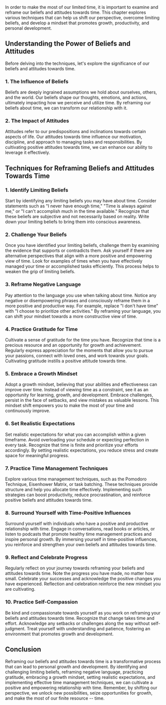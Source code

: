 
In order to make the most of our limited time, it is important to examine and reframe our beliefs and attitudes towards time. This chapter explores various techniques that can help us shift our perspective, overcome limiting beliefs, and develop a mindset that promotes growth, productivity, and personal development.

**Understanding the Power of Beliefs and Attitudes**
----------------------------------------------------

Before delving into the techniques, let's explore the significance of our beliefs and attitudes towards time.

### **1. The Influence of Beliefs**

Beliefs are deeply ingrained assumptions we hold about ourselves, others, and the world. Our beliefs shape our thoughts, emotions, and actions, ultimately impacting how we perceive and utilize time. By reframing our beliefs about time, we can transform our relationship with it.

### **2. The Impact of Attitudes**

Attitudes refer to our predispositions and inclinations towards certain aspects of life. Our attitudes towards time influence our motivation, discipline, and approach to managing tasks and responsibilities. By cultivating positive attitudes towards time, we can enhance our ability to leverage it effectively.

**Techniques for Reframing Beliefs and Attitudes Towards Time**
---------------------------------------------------------------

### **1. Identify Limiting Beliefs**

Start by identifying any limiting beliefs you may have about time. Consider statements such as "I never have enough time," "Time is always against me," or "I can't accomplish much in the time available." Recognize that these beliefs are subjective and not necessarily based on reality. Write down your limiting beliefs to bring them into conscious awareness.

### **2. Challenge Your Beliefs**

Once you have identified your limiting beliefs, challenge them by examining the evidence that supports or contradicts them. Ask yourself if there are alternative perspectives that align with a more positive and empowering view of time. Look for examples of times when you have effectively managed your time or accomplished tasks efficiently. This process helps to weaken the grip of limiting beliefs.

### **3. Reframe Negative Language**

Pay attention to the language you use when talking about time. Notice any negative or disempowering phrases and consciously reframe them in a more positive and productive way. For example, replace "I don't have time" with "I choose to prioritize other activities." By reframing your language, you can shift your mindset towards a more constructive view of time.

### **4. Practice Gratitude for Time**

Cultivate a sense of gratitude for the time you have. Recognize that time is a precious resource and an opportunity for growth and achievement. Regularly express appreciation for the moments that allow you to pursue your passions, connect with loved ones, and work towards your goals. Cultivating gratitude instills a positive attitude towards time.

### **5. Embrace a Growth Mindset**

Adopt a growth mindset, believing that your abilities and effectiveness can improve over time. Instead of viewing time as a constraint, see it as an opportunity for learning, growth, and development. Embrace challenges, persist in the face of setbacks, and view mistakes as valuable lessons. This mindset shift empowers you to make the most of your time and continuously improve.

### **6. Set Realistic Expectations**

Set realistic expectations for what you can accomplish within a given timeframe. Avoid overloading your schedule or expecting perfection in every task. Recognize that time is finite and prioritize your efforts accordingly. By setting realistic expectations, you reduce stress and create space for meaningful progress.

### **7. Practice Time Management Techniques**

Explore various time management techniques, such as the Pomodoro Technique, Eisenhower Matrix, or task batching. These techniques provide structure and help you allocate time effectively. Implementing such strategies can boost productivity, reduce procrastination, and reinforce positive beliefs and attitudes towards time.

### **8. Surround Yourself with Time-Positive Influences**

Surround yourself with individuals who have a positive and productive relationship with time. Engage in conversations, read books or articles, or listen to podcasts that promote healthy time management practices and inspire personal growth. By immersing yourself in time-positive influences, you reinforce and strengthen your own beliefs and attitudes towards time.

### **9. Reflect and Celebrate Progress**

Regularly reflect on your journey towards reframing your beliefs and attitudes towards time. Note the progress you have made, no matter how small. Celebrate your successes and acknowledge the positive changes you have experienced. Reflection and celebration reinforce the new mindset you are cultivating.

### **10. Practice Self-Compassion**

Be kind and compassionate towards yourself as you work on reframing your beliefs and attitudes towards time. Recognize that change takes time and effort. Acknowledge any setbacks or challenges along the way without self-judgment. Treat yourself with understanding and patience, fostering an environment that promotes growth and development.

**Conclusion**
--------------

Reframing our beliefs and attitudes towards time is a transformative process that can lead to personal growth and development. By identifying and challenging limiting beliefs, reframing negative language, practicing gratitude, embracing a growth mindset, setting realistic expectations, and implementing effective time management techniques, we can cultivate a positive and empowering relationship with time. Remember, by shifting our perspective, we unlock new possibilities, seize opportunities for growth, and make the most of our finite resource -- time.

